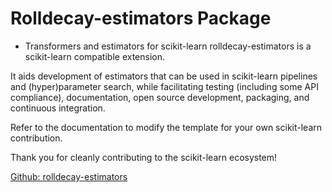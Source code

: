 # Rolldecay-estimators Package
- Transformers and estimators for scikit-learn
rolldecay-estimators is a scikit-learn compatible extension.

It aids development of estimators that can be used in scikit-learn pipelines and (hyper)parameter search, 
while facilitating testing (including some API compliance), documentation, open source development, packaging, and 
continuous integration.

Refer to the documentation to modify the template for your own scikit-learn contribution.

Thank you for cleanly contributing to the scikit-learn ecosystem!

[Github: rolldecay-estimators](https://github.com/martinlarsalbert/rolldecay-estimators)
